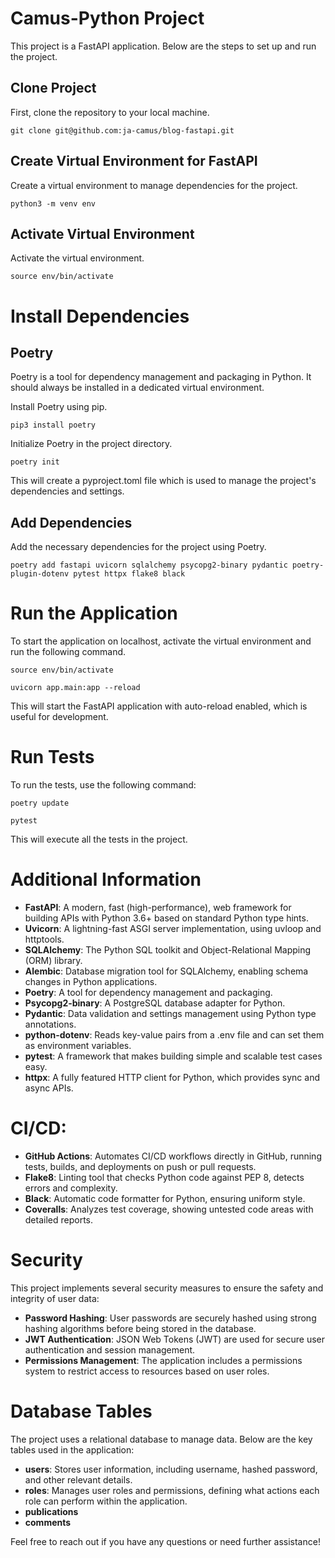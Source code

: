 # Camus-Python Project

This project is a FastAPI application. Below are the steps to set up and run the project.

## Clone Project

First, clone the repository to your local machine.

```
git clone git@github.com:ja-camus/blog-fastapi.git
```

## Create Virtual Environment for FastAPI
Create a virtual environment to manage dependencies for the project.

```
python3 -m venv env
```

## Activate Virtual Environment
Activate the virtual environment.

```
source env/bin/activate
```

# Install Dependencies
## Poetry
Poetry is a tool for dependency management and packaging in Python. It should always be installed in a dedicated virtual environment.

Install Poetry using pip.

```
pip3 install poetry
```

Initialize Poetry in the project directory.

```
poetry init
```

This will create a pyproject.toml file which is used to manage the project's dependencies and settings.


## Add Dependencies
Add the necessary dependencies for the project using Poetry.

```
poetry add fastapi uvicorn sqlalchemy psycopg2-binary pydantic poetry-plugin-dotenv pytest httpx flake8 black
```

# Run the Application
To start the application on localhost, activate the virtual environment and run the following command.

```
source env/bin/activate

uvicorn app.main:app --reload
```

This will start the FastAPI application with auto-reload enabled, which is useful for development.

# Run Tests
To run the tests, use the following command:

```
poetry update
```
```
pytest
```
This will execute all the tests in the project.

# Additional Information

- **FastAPI**: A modern, fast (high-performance), web framework for building APIs with Python 3.6+ based on standard Python type hints.
- **Uvicorn**: A lightning-fast ASGI server implementation, using uvloop and httptools.
- **SQLAlchemy**: The Python SQL toolkit and Object-Relational Mapping (ORM) library.
- **Alembic**: Database migration tool for SQLAlchemy, enabling schema changes in Python applications.
- **Poetry**: A tool for dependency management and packaging.
- **Psycopg2-binary**: A PostgreSQL database adapter for Python.
- **Pydantic**: Data validation and settings management using Python type annotations.
- **python-dotenv**: Reads key-value pairs from a .env file and can set them as environment variables.
- **pytest**: A framework that makes building simple and scalable test cases easy.
- **httpx**: A fully featured HTTP client for Python, which provides sync and async APIs.

# CI/CD:

- **GitHub Actions**: Automates CI/CD workflows directly in GitHub, running tests, builds, and deployments on push or pull requests.
- **Flake8**: Linting tool that checks Python code against PEP 8, detects errors and complexity.
- **Black**: Automatic code formatter for Python, ensuring uniform style.
- **Coveralls**: Analyzes test coverage, showing untested code areas with detailed reports.

# Security

This project implements several security measures to ensure the safety and integrity of user data:

- **Password Hashing**: User passwords are securely hashed using strong hashing algorithms before being stored in the database.
- **JWT Authentication**: JSON Web Tokens (JWT) are used for secure user authentication and session management.
- **Permissions Management**: The application includes a permissions system to restrict access to resources based on user roles.

# Database Tables

The project uses a relational database to manage data. Below are the key tables used in the application:

- **users**: Stores user information, including username, hashed password, and other relevant details.
- **roles**: Manages user roles and permissions, defining what actions each role can perform within the application.
- **publications**
- **comments**


Feel free to reach out if you have any questions or need further assistance!
